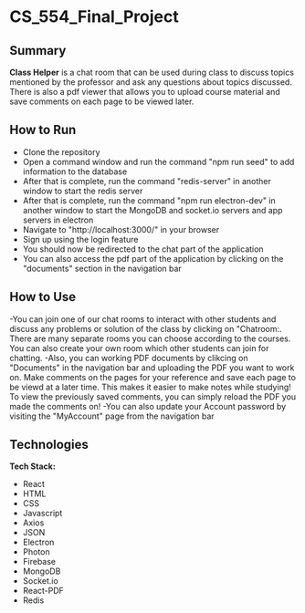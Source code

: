 # CS_554_Final_Project

## Summary

**Class Helper** is a chat room that can be used during class to discuss topics mentioned by the professor and ask any questions about topics discussed. There is also a pdf viewer that allows you to upload course material and save comments on each page to be viewed later.
 
## How to Run
- Clone the repository
- Open a command window and  run the command "npm run seed" to add information to the database
- After that is complete, run the command "redis-server" in another window to start the redis server
- After that is complete, run the command "npm run electron-dev" in another window to start the MongoDB and socket.io servers and app servers in electron
- Navigate to "http://localhost:3000/" in your browser
- Sign up using the login feature
- You should now be redirected to the chat part of the application
- You can also access the pdf part of the application by clicking on the "documents" section in the navigation bar

## How to Use
-You can join one of our chat rooms to interact with other students and discuss any problems or solution of the class by clicking on "Chatroom:. There are many separate rooms you can choose according to the courses. You can also create your own room which other students can join for chatting.
-Also, you can working PDF documents by clikcing on "Documents" in the navigation bar and uploading the PDF you want to work on. Make comments on the pages for your reference and save each page to be viewd at a later time. This makes it easier to make notes while studying! To view the previously saved comments, you can simply reload the PDF you made the comments on!
-You can also update your Account password by visiting the "MyAccount" page from the navigation bar

## Technologies

**Tech Stack:**
- React
- HTML
- CSS
- Javascript
- Axios
- JSON
- Electron
- Photon
- Firebase
- MongoDB
- Socket.io
- React-PDF
- Redis

